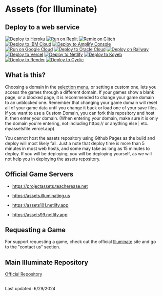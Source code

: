 # Assets (for Illuminate)

## Deploy to a web service

[![Deploy to Heroku](https://binbashbanana.github.io/deploy-buttons/buttons/remade/heroku.svg)](https://heroku.com/deploy/?template=https://github.com/xlluminate/assets)
[![Run on Replit](https://binbashbanana.github.io/deploy-buttons/buttons/remade/replit.svg)](https://replit.com/github/xlluminate/assets)
[![Remix on Glitch](https://binbashbanana.github.io/deploy-buttons/buttons/remade/glitch.svg)](https://glitch.com/edit/#!/import/github/xlluminate/assets)
[![Deploy to IBM Cloud](https://binbashbanana.github.io/deploy-buttons/buttons/remade/ibmcloud.svg)](https://cloud.ibm.com/devops/setup/deploy?repository=https://github.com/xlluminate/assets)
[![Deploy to Amplify Console](https://binbashbanana.github.io/deploy-buttons/buttons/remade/amplifyconsole.svg)](https://console.aws.amazon.com/amplify/home#/deploy?repo=https://github.com/xlluminate/assets)
[![Run on Google Cloud](https://binbashbanana.github.io/deploy-buttons/buttons/remade/googlecloud.svg)](https://deploy.cloud.run/?git_repo=https://github.com/xlluminate/assets)
[![Deploy to Oracle Cloud](https://binbashbanana.github.io/deploy-buttons/buttons/remade/oraclecloud.svg)](https://cloud.oracle.com/resourcemanager/stacks/create?zipUrl=https://github.com/xlluminate/assets/archive/refs/heads/main.zip)
[![Deploy on Railway](https://binbashbanana.github.io/deploy-buttons/buttons/remade/railway.svg)](https://railway.app/new/template?template=https://github.com/xlluminate/assets)
[![Deploy to Vercel](https://binbashbanana.github.io/deploy-buttons/buttons/remade/vercel.svg)](https://vercel.com/new/clone?repository-url=https://github.com/xlluminate/assets)
[![Deploy to Netlify](https://binbashbanana.github.io/deploy-buttons/buttons/remade/netlify.svg)](https://app.netlify.com/start/deploy?repository=https://github.com/xlluminate/assets)
[![Deploy to Koyeb](https://binbashbanana.github.io/deploy-buttons/buttons/remade/koyeb.svg)](https://app.koyeb.com/deploy?type=git&repository=github.com/xlluminate/assets&branch=main&name=assets)
[![Deploy to Render](https://binbashbanana.github.io/deploy-buttons/buttons/remade/render.svg)](https://render.com/deploy?repo=https://github.com/xlluminate/assets)
[![Deploy to Cyclic](https://binbashbanana.github.io/deploy-buttons/buttons/remade/cyclic.svg)](https://app.cyclic.sh/api/app/deploy/xlluminate/assets)


## What is this?

Choosing a domain in the [selection menu](https://teacherease.net/projects), or setting a custom one, lets you access the games through a different domain. If your games show a blank page, or a blocked page, it is recommended to change your game domain to an unblocked one. Remember that changing your game domain will reset all of your game data until you change it back or load one of your save files. If you want to use a Custom Domain, you can fork this repository and host it, then enter your domain. (When entering your domain, make sure it is only the domain you're entering, not including https:// or anything else | etc. myassetsfile.vercel.app).

You cannot host the assets repository using Github Pages as the build and deploy will most likely fail. Just a note that deploy time is more than 5 minutes in most web hosts, and some may take as long as 15 minutes to deploy. If you will be deploying, you will be deploying yourself, as we will not help you in deploying the assets repository.

## Official Game Servers

* https://projectassets.teacherease.net

* https://assets.illuminating.us

* https://assets101.netlify.app

* https://assets99.netlify.app

## Requesting a Game

For support requesting a game, check out the official [Illuminate](https://teacherease.net) site and go to the "contact us" section.

## Main Illuminate Repository

[Official Repository](https://github.com/xlluminate/Illuminate)

##

Last updated: 6/29/2024
